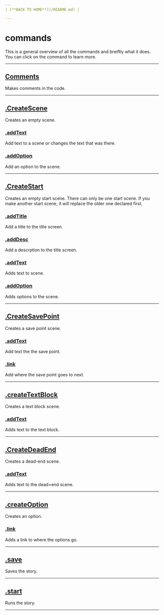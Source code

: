 ```yaml
---
| [**BACK TO HOME**](/README.md) |

---
```

# commands
This is a general overview of all the commands and breiftly what it does. You can click on the command to learn more.

---
## [Comments](/commands/COMMENTS.md)
Makes comments in the code.

---
## [.CreateScene](/commands/createScene/MAIN.md)
Creates an empty scene.
### [.addText](/commands/createScene/ADDTEXT.md)
Add text to a scene or changes the text that was there.
### [.addOption](/commands/createScene/ADDOPTION.md)
Add an option to the scene.

---
## [.CreateStart](/commands/createStart/MAIN.md)
Creates an empty start scene. There can only be one start scene. If you make another start scene, it will replace the older one declared first.
### [.addTitle](/commands/createStart/ADDTITLE.md)
Add a title to the title screen.
### [.addDesc](/commands/createStart/ADDDESC.md)
Add a descrption to the title screen.
### [.addText](/commands/createStart/ADDTEXT.md)
Adds text to scene.
### [.addOption](/commands/createStart/ADDOPTION.md)
Adds options to the scene.

---
## [.CreateSavePoint](/commands/createSavePoint/MAIN.md)
Creates a save point scene.
### [.addText](/commands/createSavePoint/ADDTEXT.md)
Add text the the save point.
### [.link](/commands/createSavePoint/LINK.md)
Add where the save point goes to next.

---
## [.createTextBlock](/commands/createTextBlock/MAIN.md)
Creates a text block scene.
### [.addText](/commands/createTextBlock/ADDTEXT.md)
Adds text to the text block.

---
## [.CreateDeadEnd](/commands/createDeadEnd/MAIN.md)
Creates a dead-end scene.
### [.addText](/commands/createDeadEnd/ADDTEXT.md)
Adds text to the dead=end scene.

---
## [.createOption](/commands/createOption/MAIN.md)
Creates an option.
### [.link](/commands/createOption/LINK.md)
Adds a link to where the options go.

---
## [.save](/commands/SAVE.md)
Saves the story.

---
## [.start](/commands/START.md)
Runs the story.

---
